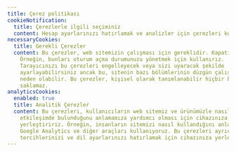 ```yaml
---
title: Çerez politikası
cookieNotification:
  title: Çerezlerle ilgili seçiminiz
  content: Hesap ayarlarınızı hatırlamak ve analizler için çerezleri kullanıyoruz.
necessaryCookies:
  title: Gerekli Çerezler
  content: Bu çerezler, web sitemizin çalışması için gereklidir. Kapatılamazlar.
    Örneğin, bunları oturum açma durumunuzu yönetmek için kullanırız.
    Tarayıcınızı bu çerezleri engelleyecek veya sizi uyaracak şekilde
    ayarlayabilirsiniz ancak bu, sitenin bazı bölümlerinin düzgün çalışmamasına
    neden olabilir. Bu çerezler, kişisel olarak tanımlanabilir hiçbir bilgiyi
    saklamaz.
analyticsCookies:
  enabled: true
  title: Analitik Çerezler
  content: Bu çerezleri, kullanıcıların web sitemiz ve ürünümüzle nasıl
    etkileşimde bulunduğunu anlamamıza yardımcı olması için cihazınıza
    yerleştiririz. Örneğin, insanların sitemizi nasıl kullandığını anlamak için
    Google Analytics ve diğer araçları kullanıyoruz. Bu çerezleri ayrıca hesap
    tercihlerinizi ve dil ayarlarınızı hatırlamak için cihazınıza yerleştiririz.
---
```

